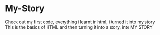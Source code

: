 # My-Story
Check out my first code, everything i learnt in html, i turned it into my story
This is the basics of HTML and then turning it into a story, into MY STORY
